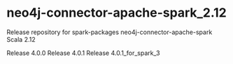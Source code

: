 # neo4j-connector-apache-spark_2.12
Release repository for spark-packages neo4j-connector-apache-spark Scala 2.12

Release 4.0.0
Release 4.0.1
Release 4.0.1_for_spark_3

